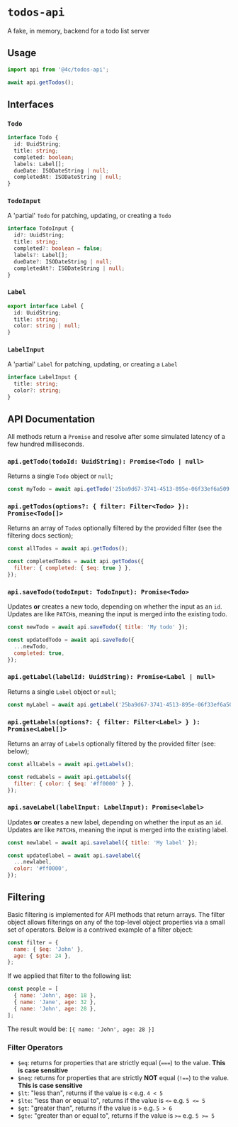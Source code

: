 # `todos-api`

A fake, in memory, backend for a todo list server

## Usage

```js
import api from '@4c/todos-api';

await api.getTodos();
```

## Interfaces

### `Todo`

```ts
interface Todo {
  id: UuidString;
  title: string;
  completed: boolean;
  labels: Label[];
  dueDate: ISODateString | null;
  completedAt: ISODateString | null;
}
```

### `TodoInput`

A 'partial' `Todo` for patching, updating, or creating a `Todo`

```ts
interface TodoInput {
  id?: UuidString;
  title: string;
  completed?: boolean = false;
  labels?: Label[];
  dueDate?: ISODateString | null;
  completedAt?: ISODateString | null;
}
```

### `Label`

```ts
export interface Label {
  id: UuidString;
  title: string;
  color: string | null;
}
```

### `LabelInput`

A 'partial' `Label` for patching, updating, or creating a `Label`

```ts
interface LabelInput {
  title: string;
  color?: string;
}
```

## API Documentation

All methods return a `Promise` and resolve after some simulated latency of a few hundred milliseconds.

### `api.getTodo(todoId: UuidString): Promise<Todo | null>`

Returns a single `Todo` object or `null`;

```js
const myTodo = await api.getTodo('25ba9d67-3741-4513-895e-06f33ef6a509');
```

### `api.getTodos(options?: { filter: Filter<Todo> }): Promise<Todo[]>`

Returns an array of `Todo`s optionally filtered by the provided filter (see the filtering docs section);

```js
const allTodos = await api.getTodos();

const completedTodos = await api.getTodos({
  filter: { completed: { $eq: true } },
});
```

### `api.saveTodo(todoInput: TodoInput): Promise<Todo>`

Updates **or** creates a new todo, depending on whether the input as an `id`. Updates
are like `PATCH`s, meaning the input is merged into the existing todo.

```js
const newTodo = await api.saveTodo({ title: 'My todo' });

const updatedTodo = await api.saveTodo({
  ...newTodo,
  completed: true,
});
```

### `api.getLabel(labelId: UuidString): Promise<Label | null>`

Returns a single `Label` object or `null`;

```js
const myLabel = await api.getLabel('25ba9d67-3741-4513-895e-06f33ef6a509');
```

### `api.getLabels(options?: { filter: Filter<Label> } ): Promise<Label[]>`

Returns an array of `Label`s optionally filtered by the provided filter (see: below);

```js
const allLabels = await api.getLabels();

const redLabels = await api.getLabels({
  filter: { color: { $eq: '#ff0000' } },
});
```

### `api.saveLabel(labelInput: LabelInput): Promise<label>`

Updates **or** creates a new label, depending on whether the input as an `id`. Updates
are like `PATCH`s, meaning the input is merged into the existing label.

```js
const newlabel = await api.savelabel({ title: 'My label' });

const updatedlabel = await api.savelabel({
  ...newlabel,
  color: '#ff0000',
});
```

## Filtering

Basic filtering is implemented for API methods that return arrays. The filter
object allows filterings on any of the top-level object properties via a small
set of operators. Below is a contrived example of a filter object:

```js
const filter = {
  name: { $eq: 'John' },
  age: { $gte: 24 },
};
```

If we applied that filter to the following list:

```js
const people = [
  { name: 'John', age: 18 },
  { name: 'Jane', age: 32 },
  { name: 'John', age: 28 },
];
```

The result would be: `[{ name: 'John', age: 28 }]`

### Filter Operators

- `$eq`: returns for properties that are strictly equal (`===`) to the value. **This is case sensitive**
- `$neq`: returns for properties that are strictly **NOT** equal (`!==`) to the value. **This is case sensitive**
- `$lt`: "less than", returns if the value is `<` e.g. `4 < 5`
- `$lte`: "less than or equal to", returns if the value is `<=` e.g. `5 <= 5`
- `$gt`: "greater than", returns if the value is `>` e.g. `5 > 6`
- `$gte`: "greater than or equal to", returns if the value is `>=` e.g. `5 >= 5`
